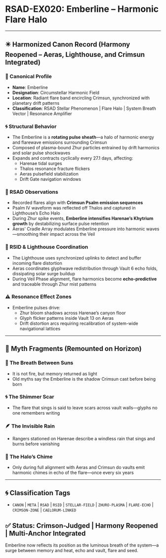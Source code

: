# RSAD-EX020: Emberline – Harmonic Flare Halo

---

## ✴️ Harmonized Canon Record (Harmony Reopened – Aeras, Lighthouse, and Crimsun Integrated)

### 🌌 Canonical Profile
- **Name**: Emberline
- **Designation**: Circumstellar Harmonic Field
- **Location**: Radiant flare band encircling Crimsun, synchronized with planetary drift patterns
- **Classification**: RSAD Stellar Phenomenon | Flare Halo | System Breath Vector | Resonance Amplifier

### 🌀 Structural Behavior
- The Emberline is a **rotating pulse sheath**—a halo of harmonic energy and flarewave emissions surrounding Crimsun
- Composed of plasma-bound Zhur particles entrained by drift harmonics and solar pulse shockwaves
- Expands and contracts cyclically every 27.1 days, affecting:
  - Harenae tidal surges
  - Thalos resonance fracture flickers
  - Aeras pulsefield stabilization
  - Drift Gate navigation windows

### 🔬 RSAD Observations
- Recorded flares align with **Crimsun Psalm emission sequences**
- Psalm IV waveform was reflected off Thalos and captured in Lighthouse’s Echo Halo
- During Zhur spike events, **Emberline intensifies Harenae’s Khytrium growth** by destabilizing surface pulse retention
- Aeras' Cradle Array modulates Emberline pressure into harmonic waves—smoothing their impact across the Veil

### 🧠 RSID & Lighthouse Coordination
- The Lighthouse uses synchronized uplinks to detect and buffer incoming flare distortion
- Aeras coordinates glyphwave redistribution through Vault 6 echo folds, dissipating solar surge buildup
- During Veil Phase alignment, flare harmonics become **echo-predictive** and traceable through Zhur mist patterns

### ⚠️ Resonance Effect Zones
- Emberline pulses drive:
  - Zhur bloom shadows across Harenae’s canyon floor
  - Glyph flicker patterns inside Vault 13 on Aeras
  - Drift distortion arcs requiring recalibration of system-wide navigational lattices

---

## 🔮 Myth Fragments (Remounted on Horizon)

### 🔻 The Breath Between Suns
- It is not fire, but memory returned as light
- Old myths say the Emberline is the shadow Crimsun cast before being born

### 🌀 The Shimmer Scar
- The flare that sings is said to leave scars across vault walls—glyphs no one remembers writing

### 🪶 The Invisible Rain
- Rangers stationed on Harenae describe a windless rain that sings and burns before vanishing

### 🔮 The Halo’s Chime
- Only during full alignment with Aeras and Crimsun do vaults emit harmonic chimes in echo of the flare—once every six years

---

## 🌀 Classification Tags
- `CANON` | `META` | `RSAD` | `RSID` | `STELLAR-FIELD` | `ZHURO-PLASMA` | `FLARE-ECHO` | `CRIMSON-ZONE` | `CAELORUM-LINKED`

## ✅ Status: Crimson-Judged | Harmony Reopened | Multi-Anchor Integrated
Emberline now reflects its position as the luminous breath of the system—a surge between memory and heat, echo and vault, flare and seed.
